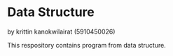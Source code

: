 # Data Structure
by krittin  kanokwilairat (5910450026)

This respository contains program from data structure.